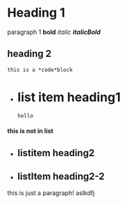 # Heading 1

paragraph 1 **bold** *italic* **_italicBold_**

## heading 2
```
this is a *code*block
```
- # list item heading1

  ```
  hello
  ```
#### this is not in list
- ## listitem heading2

- ## listItem heading2-2

this is just a paragraph!
aslkdfj